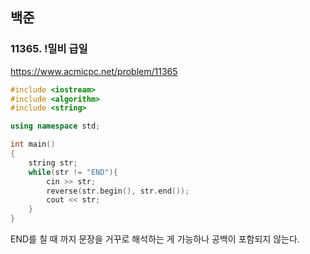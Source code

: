 ## 백준

### 11365. !밀비 급일
https://www.acmicpc.net/problem/11365

```cpp
#include <iostream>
#include <algorithm>
#include <string>

using namespace std;

int main()
{
    string str;
    while(str != "END"){
        cin >> str;
        reverse(str.begin(), str.end());
        cout << str;
    }
}
```

END를 칠 때 까지 문장을 거꾸로 해석하는 게 가능하나 공백이 포함되지 않는다.
